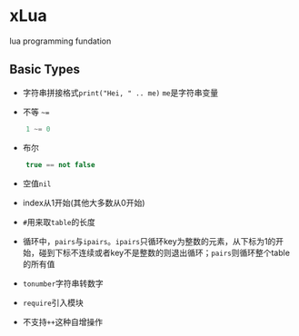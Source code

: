 # xLua
lua programming fundation

## Basic Types

- 字符串拼接格式`print("Hei, " .. me)` `me`是字符串变量

- 不等 `~=`
```Lua
	1 ~= 0
```

- 布尔
```Lua
	true == not false
```

- 空值`nil`

- index从1开始(其他大多数从0开始)

- `#`用来取`table`的长度

- 循环中，`pairs`与`ipairs`。`ipairs`只循环key为整数的元素，从下标为1的开始，碰到下标不连续或者key不是整数的则退出循环；`pairs`则循环整个table的所有值

- `tonumber`字符串转数字

- `require`引入模块

- 不支持`++`这种自增操作